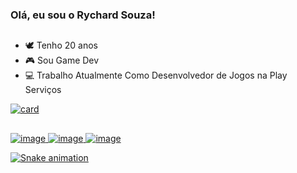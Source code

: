 ### Olá, eu sou o Rychard Souza!
##
- 🕊 Tenho 20 anos
- 🎮 Sou Game Dev
- 💻 Trabalho Atualmente Como Desenvolvedor de Jogos na Play Serviços

[![card](https://github-readme-stats.vercel.app/api?username=rycsouza&theme=merko&show_icons=true)](https://github.com/rycsouza/)
##


<a href="https://www.linkedin.com/in/rychardsouza/">![image](https://img.shields.io/badge/LinkedIn-0077B5?style=for-the-badge&logo=linkedin&logoColor=white)
<a href="https://mail.google.com/mail/u/3/#inbox">![image](https://img.shields.io/badge/Gmail-D14836?style=for-the-badge&logo=gmail&logoColor=white)
<a href="https://app.slack.com/client/TJ9J9HG8Z/C02T08KS1GC">![image](https://img.shields.io/badge/Slack-4A154B?style=for-the-badge&logo=slack&logoColor=white)

![Snake animation](https://github.com/rycsouza/rycsouza/blob/output/github-contribuition-grid-snake.svg)
